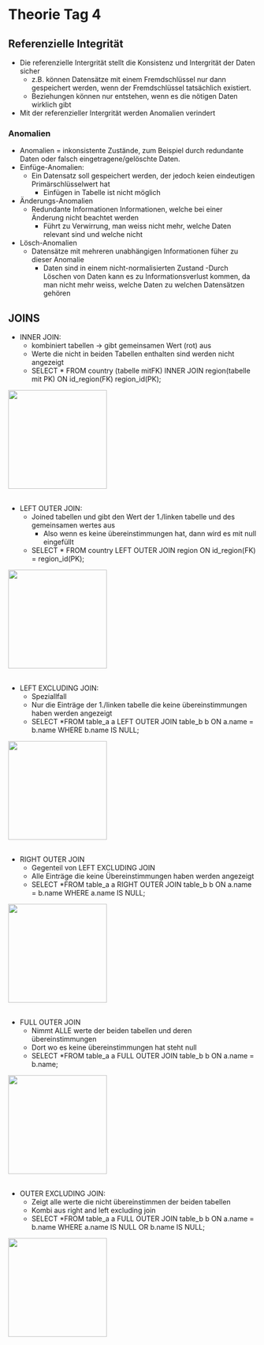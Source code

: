 # Theorie Tag 4

## Referenzielle Integrität

- Die referenzielle Intergrität stellt die Konsistenz und Intergrität der Daten sicher
    - z.B. können Datensätze mit einem Fremdschlüssel nur dann gespeichert werden, wenn der Fremdschlüssel tatsächlich existiert.
    - Beziehungen können nur entstehen, wenn es die nötigen Daten wirklich gibt
 - Mit der referenzieller Intergrität werden Anomalien verindert

### Anomalien
- Anomalien = inkonsistente Zustände, zum Beispiel durch redundante Daten oder falsch eingetragene/gelöschte Daten.
- Einfüge-Anomalien:
  - Ein Datensatz soll gespeichert werden, der jedoch keien eindeutigen Primärschlüsselwert hat
      - Einfügen in Tabelle ist nicht möglich
- Änderungs-Anomalien
  - Redundante Informationen Informationen, welche bei einer Änderung nicht beachtet werden
      - Führt zu Verwirrung, man weiss nicht mehr, welche Daten relevant sind und welche nicht
- Lösch-Anomalien
  - Datensätze mit mehreren unabhängigen Informationen füher zu dieser Anomalie
      - Daten sind in einem nicht-normalisierten Zustand
            -Durch Löschen von Daten kann es zu Informationsverlust kommen, da man nicht mehr weiss, welche Daten zu welchen Datensätzen gehören
         

   

## JOINS


- INNER JOIN:
  - kombiniert tabellen -> gibt gemeinsamen Wert (rot) aus
  - Werte die nicht in beiden Tabellen enthalten sind werden nicht angezeigt
  - SELECT * FROM country (tabelle mitFK) INNER JOIN region(tabelle mit PK) ON id_region(FK) region_id(PK);

<img src = "https://github.com/user-attachments/assets/1776f093-43cf-4379-b4e5-0589068b719f" width = "200">

<br> 
<br>

- LEFT OUTER JOIN:
  	- Joined tabellen und gibt den Wert der 1./linken tabelle und des gemeinsamen wertes aus
    	- Also wenn es keine übereinstimmungen hat, dann wird es mit null eingefüllt
  - SELECT * FROM country LEFT OUTER JOIN region ON id_region(FK) = region_id(PK);

<img src = "https://github.com/user-attachments/assets/986be096-1017-46c7-8b11-4c1d833bcbf8" width = "200">

<br> 
<br>

- LEFT EXCLUDING JOIN:
  	- Speziallfall
	- Nur die Einträge der 1./linken tabelle die keine übereinstimmungen haben werden angezeigt
	- SELECT *FROM table_a a 
	LEFT OUTER JOIN table_b b
	ON a.name = b.name
	WHERE b.name IS NULL;

<img src = "https://github.com/user-attachments/assets/73ff298d-0375-4fc5-bc54-176b2b262109" width = "200">

<br> 
<br>

- RIGHT OUTER JOIN
	- Gegenteil von LEFT EXCLUDING JOIN
	- Alle Einträge die keine Übereinstimmungen haben werden angezeigt
	- SELECT *FROM table_a a 
	RIGHT OUTER JOIN table_b b
	ON a.name = b.name
	WHERE a.name IS NULL;
 
<img src = "https://github.com/user-attachments/assets/c8be94ea-a817-4bca-8c78-c5483bd90933" width = "200">

<br> 
<br>

- FULL OUTER JOIN
	- Nimmt ALLE werte der beiden tabellen und deren übereinstimmungen
	- Dort wo es keine übereinstimmungen hat steht null
	- SELECT *FROM table_a a 
	FULL OUTER JOIN table_b b
	ON a.name = b.name;

<img src = "https://github.com/user-attachments/assets/db38ad62-a19e-40c1-9137-a73a19a86a75" width = "200">

<br> 
<br>

- OUTER EXCLUDING JOIN:
	- Zeigt alle werte die nicht übereinstimmen der beiden tabellen
	- Kombi aus right and left excluding join
	- SELECT *FROM table_a a 
	FULL OUTER JOIN table_b b
	ON a.name = b.name
WHERE a.name IS NULL OR b.name IS NULL;
<img src="https://github.com/user-attachments/assets/e7304f9e-d5db-45e1-9e57-47141b8b6593" width = "200">

